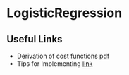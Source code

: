 LogisticRegression
==================
## Useful Links
* Derivation of cost functions [pdf](http://cs229.stanford.edu/notes/cs229-notes1.pdf)
* Tips for Implementing [link](http://ufldl.stanford.edu/wiki/index.php/Logistic_Regression_Vectorization_Example)
